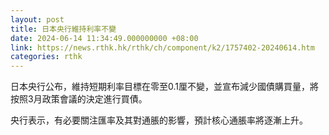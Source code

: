 ```yaml
---
layout: post
title: 日本央行維持利率不變
date: 2024-06-14 11:34:49.000000000 +08:00
link: https://news.rthk.hk/rthk/ch/component/k2/1757402-20240614.htm
categories: rthk
---
```


日本央行公布，維持短期利率目標在零至0.1厘不變，並宣布減少國債購買量，將按照3月政策會議的決定進行買債。

央行表示，有必要關注匯率及其對通脹的影響，預計核心通脹率將逐漸上升。
